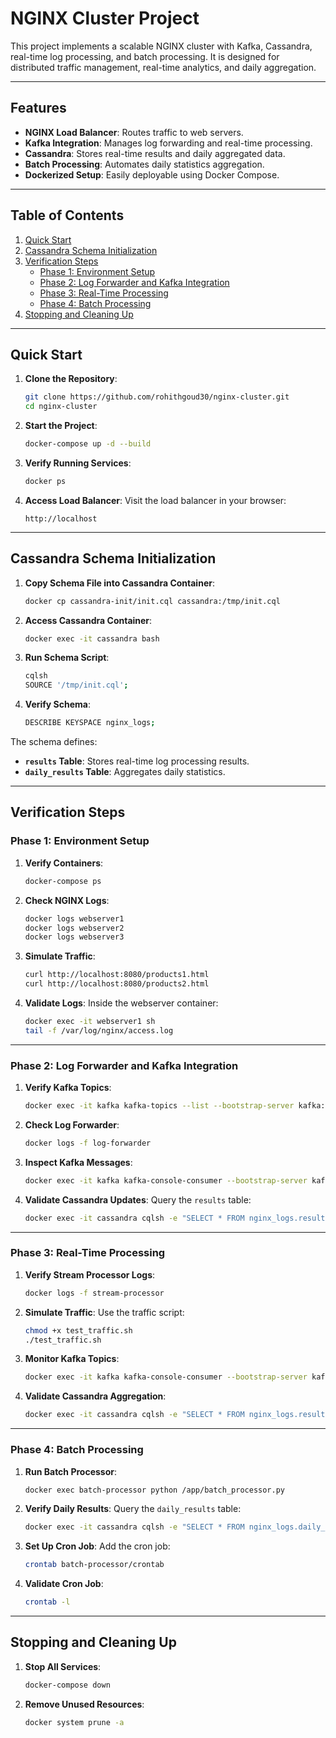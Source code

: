 # NGINX Cluster Project

This project implements a scalable NGINX cluster with Kafka, Cassandra, real-time log processing, and batch processing. It is designed for distributed traffic management, real-time analytics, and daily aggregation.

---

## Features
- **NGINX Load Balancer**: Routes traffic to web servers.
- **Kafka Integration**: Manages log forwarding and real-time processing.
- **Cassandra**: Stores real-time results and daily aggregated data.
- **Batch Processing**: Automates daily statistics aggregation.
- **Dockerized Setup**: Easily deployable using Docker Compose.

---

## Table of Contents
1. [Quick Start](#quick-start)
2. [Cassandra Schema Initialization](#cassandra-schema-initialization)
3. [Verification Steps](#verification-steps)
    - [Phase 1: Environment Setup](#phase-1-environment-setup)
    - [Phase 2: Log Forwarder and Kafka Integration](#phase-2-log-forwarder-and-kafka-integration)
    - [Phase 3: Real-Time Processing](#phase-3-real-time-processing)
    - [Phase 4: Batch Processing](#phase-4-batch-processing)
4. [Stopping and Cleaning Up](#stopping-and-cleaning-up)

---

## Quick Start

1. **Clone the Repository**:
   ```bash
   git clone https://github.com/rohithgoud30/nginx-cluster.git
   cd nginx-cluster
   ```

2. **Start the Project**:
   ```bash
   docker-compose up -d --build
   ```

3. **Verify Running Services**:
   ```bash
   docker ps
   ```

4. **Access Load Balancer**:
   Visit the load balancer in your browser:
   ```plaintext
   http://localhost
   ```

---

## Cassandra Schema Initialization

1. **Copy Schema File into Cassandra Container**:
   ```bash
   docker cp cassandra-init/init.cql cassandra:/tmp/init.cql
   ```

2. **Access Cassandra Container**:
   ```bash
   docker exec -it cassandra bash
   ```

3. **Run Schema Script**:
   ```bash
   cqlsh
   SOURCE '/tmp/init.cql';
   ```

4. **Verify Schema**:
   ```bash
   DESCRIBE KEYSPACE nginx_logs;
   ```

The schema defines:
- **`results` Table**: Stores real-time log processing results.
- **`daily_results` Table**: Aggregates daily statistics.

---

## Verification Steps

### Phase 1: Environment Setup

1. **Verify Containers**:
   ```bash
   docker-compose ps
   ```

2. **Check NGINX Logs**:
   ```bash
   docker logs webserver1
   docker logs webserver2
   docker logs webserver3
   ```

3. **Simulate Traffic**:
   ```bash
   curl http://localhost:8080/products1.html
   curl http://localhost:8080/products2.html
   ```

4. **Validate Logs**:
   Inside the webserver container:
   ```bash
   docker exec -it webserver1 sh
   tail -f /var/log/nginx/access.log
   ```

---

### Phase 2: Log Forwarder and Kafka Integration

1. **Verify Kafka Topics**:
   ```bash
   docker exec -it kafka kafka-topics --list --bootstrap-server kafka:9092
   ```

2. **Check Log Forwarder**:
   ```bash
   docker logs -f log-forwarder
   ```

3. **Inspect Kafka Messages**:
   ```bash
   docker exec -it kafka kafka-console-consumer --bootstrap-server kafka:9092 --topic RAWLOG --from-beginning
   ```

4. **Validate Cassandra Updates**:
   Query the `results` table:
   ```bash
   docker exec -it cassandra cqlsh -e "SELECT * FROM nginx_logs.results LIMIT 5;"
   ```

---

### Phase 3: Real-Time Processing

1. **Verify Stream Processor Logs**:
   ```bash
   docker logs -f stream-processor
   ```

2. **Simulate Traffic**:
   Use the traffic script:
   ```bash
   chmod +x test_traffic.sh
   ./test_traffic.sh
   ```

3. **Monitor Kafka Topics**:
   ```bash
   docker exec -it kafka kafka-console-consumer --bootstrap-server kafka:9092 --topic PRODUCTS --from-beginning
   ```

4. **Validate Cassandra Aggregation**:
   ```bash
   docker exec -it cassandra cqlsh -e "SELECT * FROM nginx_logs.results ORDER BY window_start DESC LIMIT 5;"
   ```

---

### Phase 4: Batch Processing

1. **Run Batch Processor**:
   ```bash
   docker exec batch-processor python /app/batch_processor.py
   ```

2. **Verify Daily Results**:
   Query the `daily_results` table:
   ```bash
   docker exec -it cassandra cqlsh -e "SELECT * FROM nginx_logs.daily_results ORDER BY date DESC LIMIT 5;"
   ```

3. **Set Up Cron Job**:
   Add the cron job:
   ```bash
   crontab batch-processor/crontab
   ```

4. **Validate Cron Job**:
   ```bash
   crontab -l
   ```

---

## Stopping and Cleaning Up

1. **Stop All Services**:
   ```bash
   docker-compose down
   ```

2. **Remove Unused Resources**:
   ```bash
   docker system prune -a
   ```
